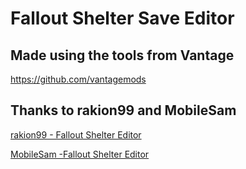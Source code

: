 
# Fallout Shelter Save Editor

## Made using the tools from Vantage

https://github.com/vantagemods

## Thanks to rakion99 and MobileSam

[rakion99 - Fallout Shelter Editor](https://github.com/rakion99/shelter-editor)

[MobileSam -Fallout Shelter Editor](https://github.com/MobileSam/shelter-editor)
